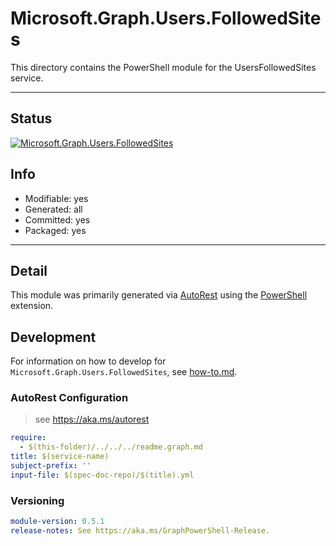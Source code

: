 <!-- region Generated -->
# Microsoft.Graph.Users.FollowedSites
This directory contains the PowerShell module for the UsersFollowedSites service.

---
## Status
[![Microsoft.Graph.Users.FollowedSites](https://img.shields.io/powershellgallery/v/Microsoft.Graph.Users.FollowedSites.svg?style=flat-square&label=Microsoft.Graph.Users.FollowedSites "Microsoft.Graph.Users.FollowedSites")](https://www.powershellgallery.com/packages/Microsoft.Graph.Users.FollowedSites/)

## Info
- Modifiable: yes
- Generated: all
- Committed: yes
- Packaged: yes

---
## Detail
This module was primarily generated via [AutoRest](https://github.com/Azure/autorest) using the [PowerShell](https://github.com/Azure/autorest.powershell) extension.

## Development
For information on how to develop for `Microsoft.Graph.Users.FollowedSites`, see [how-to.md](how-to.md).
<!-- endregion -->

### AutoRest Configuration

> see https://aka.ms/autorest

``` yaml
require:
  - $(this-folder)/../../../readme.graph.md
title: $(service-name)
subject-prefix: ''
input-file: $(spec-doc-repo)/$(title).yml
```
### Versioning

``` yaml
module-version: 0.5.1
release-notes: See https://aka.ms/GraphPowerShell-Release.
```

